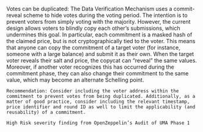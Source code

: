 Votes can be duplicated: The Data Verification Mechanism uses a commit-reveal scheme to hide votes during the voting period. The intention is to prevent voters from simply voting with the majority. However, the current design allows voters to blindly copy each other’s submissions, which undermines this goal. In particular, each commitment is a masked hash of the claimed price, but is not cryptographically tied to the voter. This means that anyone can copy the commitment of a target voter (for instance, someone with a large balance) and submit it as their own. When the target voter reveals their salt and price, the copycat can “reveal” the same values. Moreover, if another voter recognizes this has occurred during the commitment phase, they can also change their commitment to the same value, which may become an alternate Schelling point.

    Recommendation: Consider including the voter address within the commitment to prevent votes from being duplicated. Additionally, as a matter of good practice, consider including the relevant timestamp, price identifier and round ID as well to limit the applicability (and reusability) of a commitment.

    High Risk severity finding from OpenZeppelin’s Audit of UMA Phase 1